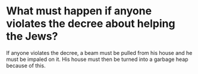# What must happen if anyone violates the decree about helping the Jews?

If anyone violates the decree, a beam must be pulled from his house and he must be impaled on it. His house must then be turned into a garbage heap because of this.
